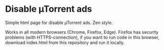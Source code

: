 # Disable µTorrent ads
Simple html page for disable µTorrent ads. Zen style.

Works in all modern browsers (Chrome, Firefox, Edge). Firefox has security problems (with HTTPS-connection), if you want to run code in this browser, download index.html from this repository and run it locally.
